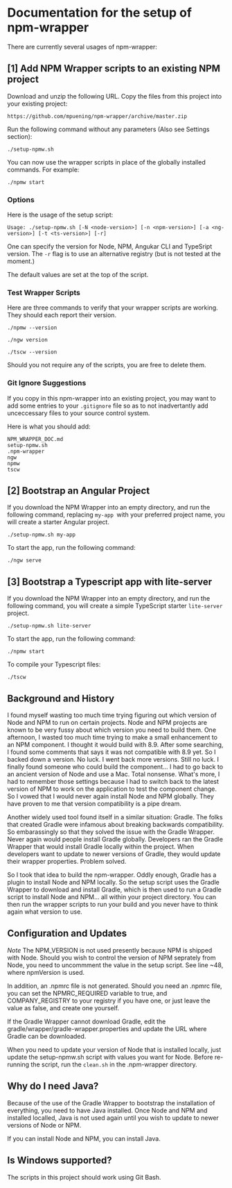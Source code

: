 # Documentation for the setup of npm-wrapper

There are currently several usages of npm-wrapper:

## [1] Add NPM Wrapper scripts to an existing NPM project

Download and unzip the following URL. Copy the files from this project into your
existing project:
```
https://github.com/mpuening/npm-wrapper/archive/master.zip
```

Run the following command without any parameters (Also see Settings section):
```
./setup-npmw.sh
```

You can now use the wrapper scripts in place of the globally installed commands.
For example:
```
./npmw start
```

### Options

Here is the usage of the setup script:

```
Usage: ./setup-npmw.sh [-N <node-version>] [-n <npm-version>] [-a <ng-version>] [-t <ts-version>] [-r]
```

One can specify the version for Node, NPM, Angukar CLI and TypeSript version. The `-r` flag is to use an alternative registry (but is not tested at the moment.)

The default values are set at the top of the script.

### Test Wrapper Scripts

Here are three commands to verify that your wrapper scripts are working. They should each report their version.

```
./npmw --version
```

```
./ngw version
```

```
./tscw --version
```

Should you not require any of the scripts, you are free to delete them.

### Git Ignore Suggestions

If you copy in this npm-wrapper into an existing project, you may want to add some
entries to your `.gitignore` file so as to not inadvertantly add unceccessary files
to your source control system.

Here is what you should add:

```
NPM_WRAPPER_DOC.md
setup-npmw.sh
.npm-wrapper
ngw
npmw
tscw
```

## [2] Bootstrap an Angular Project

If you download the NPM Wrapper into an empty directory, and run the following command,
replacing `my-app `with your preferred project name, you will create a starter Angular
project.

```
./setup-npmw.sh my-app
```

To start the app, run the following command:
```
./ngw serve
```

## [3] Bootstrap a Typescript app with lite-server

If you download the NPM Wrapper into an empty directory, and run the following command,
you will create a simple TypeScript starter `lite-server` project.

```
./setup-npmw.sh lite-server
```

To start the app, run the following command:
```
./npmw start
```

To compile your Typescript files:
```
./tscw
```

## Background and History

I found myself wasting too much time trying figuring out which version
of Node and NPM to run on certain projects. Node and NPM projects are known
to be very fussy about which version you need to build them. One afternoon, I wasted
too much time trying to make a small enhancement to an NPM component. I thought it
would build with 8.9. After some searching, I found some comments that says it
was not compatible with 8.9 yet. So I backed down a version. No luck. I went
back more versions. Still no luck. I finally found someone who could build the
component... I had to go back to an ancient version of Node and use a Mac. Total nonsense.
What's more, I had to remember those settings because I had to switch back to the
latest version of NPM to work on the application to test the component change. So I vowed
that I would never again install Node and NPM globally. They have proven to me that version
compatibility is a pipe dream. 

Another widely used tool found itself in a similar situation: Gradle. The folks
that created Gradle were infamous about breaking backwards compatibility. So
embarassingly so that they solved the issue with the Gradle Wrapper. Never
again would people install Gradle globally. Developers ran the Gradle Wrapper that
would install Gradle locally within the project. When developers want to update
to newer versions of Gradle, they would update their wrapper properties. Problem
solved.

So I took that idea to build the npm-wrapper. Oddly enough, Gradle has a plugin
to install Node and NPM locally. So the setup script uses the Gradle Wrapper to 
download and install Gradle, which is then used to run a Gradle script to install
Node and NPM... all within your project directory. You can then run the wrapper
scripts to run your build and you never have to think again what version to use.

## Configuration and Updates

*Note* The NPM_VERSION is not used presently because NPM is shipped with Node.
Should you wish to control the version of NPM seprately from Node, you need
to uncommment the value in the setup script. See line ~48, where npmVersion is
used.

In addition, an .npmrc file is not generated. Should you need an .npmrc file, you can set
the NPMRC_REQUIRED variable to true, and COMPANY_REGISTRY to your registry if you have one,
or just leave the value as false, and create one yourself.

If the Gradle Wrapper cannot download Gradle, edit the gradle/wrapper/gradle-wrapper.properties and update the URL where Gradle can be downloaded.

When you need to update your version of Node that is installed locally, just update the setup-npmw.sh script with values you want for Node. Before re-running the script, run
the `clean.sh` in the .npm-wrapper directory.

## Why do I need Java?

Because of the use of the Gradle Wrapper to bootstrap the installation of everything,
you need to have Java installed. Once Node and NPM and installed localled, Java is
not used again until you wish to update to newer versions of Node or NPM.

If you can install Node and NPM, you can install Java.

## Is Windows supported?

The scripts in this project should work using Git Bash.

